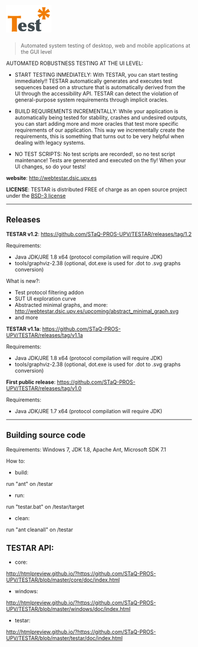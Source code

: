 # ![logo](/resources/logos/TESTAR.png)
>Automated system testing of desktop, web and mobile applications at the GUI level

AUTOMATED ROBUSTNESS TESTING AT THE UI LEVEL:

* START TESTING INMEDIATELY: With TESTAR, you can start testing immediately!! TESTAR automatically generates and executes test sequences based on a structure that is automatically derived from the UI through the accessibility API. TESTAR can detect the violation of general-purpose system requirements through implicit oracles.

* BUILD REQUIREMENTS INCREMENTALLY: While your application is automatically being tested for stability, crashes and undesired outputs, you can start adding more and more oracles that test more specific requirements of our application. This way we incrementally create the requirements, this is something that turns out to be very helpful when dealing with legacy systems.

* NO TEST SCRIPTS: No test scripts are recorded!, so no test script maintenance! Tests are generated and executed on the fly! When your UI changes, so do your tests!

**website**: http://webtestar.dsic.upv.es

**LICENSE**: TESTAR is distributed FREE of charge as an open source project under the [BSD-3 license](http://opensource.org/licenses/BSD-3-Clause)

<hr>

## Releases

**TESTAR v1.2**: https://github.com/STaQ-PROS-UPV/TESTAR/releases/tag/1.2

Requirements:
* Java JDK/JRE 1.8 x64 (protocol compilation will require JDK)
* tools/graphviz-2.38 (optional, dot.exe is used for .dot to .svg graphs conversion)

What is new?:
* Test protocol filtering addon
* SUT UI exploration curve
* Abstracted minimal graphs, and more:
http://webtestar.dsic.upv.es/upcoming/abstract_minimal_graph.svg
* and more

**TESTAR v1.1a**: https://github.com/STaQ-PROS-UPV/TESTAR/releases/tag/v1.1a

Requirements:
* Java JDK/JRE 1.8 x64 (protocol compilation will require JDK)
* tools/graphviz-2.38 (optional, dot.exe is used for .dot to .svg graphs conversion)

**First public release**: https://github.com/STaQ-PROS-UPV/TESTAR/releases/tag/v1.0

Requirements:
* Java JDK/JRE 1.7 x64 (protocol compilation will require JDK)

<hr>

## Building source code

Requirements: Windows 7, JDK 1.8, Apache Ant, Microsoft SDK 7.1

How to:
* build:

run "ant" on /testar

* run:

run "testar.bat" on /testar/target

* clean:

run "ant cleanall" on /testar

## TESTAR API:
* core:

http://htmlpreview.github.io/?https://github.com/STaQ-PROS-UPV/TESTAR/blob/master/core/doc/index.html

* windows:

http://htmlpreview.github.io/?https://github.com/STaQ-PROS-UPV/TESTAR/blob/master/windows/doc/index.html

* testar:

http://htmlpreview.github.io/?https://github.com/STaQ-PROS-UPV/TESTAR/blob/master/testar/doc/index.html
